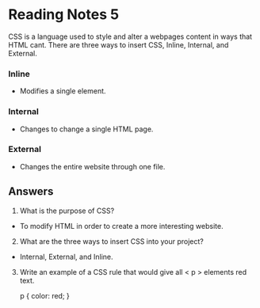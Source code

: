 # Reading Notes 5

CSS is a language used to style and alter a webpages content in ways that HTML cant.
There are three ways to insert CSS, Inline, Internal, and External. 

### Inline

- Modifies a single element.

### Internal

- Changes to change a single HTML page.

### External

- Changes the entire website through one file.

## Answers

1. What is the purpose of CSS?

 - To modify HTML in order to create a more interesting website.

2. What are the three ways to insert CSS into your project?

- Internal, External, and Inline.

3. Write an example of a CSS rule that would give all < p > elements red text.

   p {
    color: red;
}